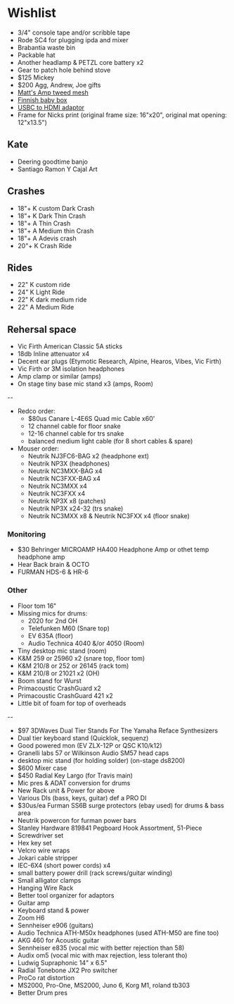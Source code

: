 # Wishlist

- 3/4" console tape and/or scribble tape
- Rode SC4 for plugging ipda and mixer
- Brabantia waste bin
- Packable hat
- Another headlamp & PETZL core battery x2
- Gear to patch hole behind stove
- $125 Mickey
- $200 Agg, Andrew, Joe gifts
- [Matt's Amp tweed mesh](https://nextgenguitars.ca/categories/cab-case-parts/grill-cloth-piping.html)
- [Finnish baby box](https://www.finnishbabybox.com/en/)
- [USBC to HDMI adaptor](https://www.amazon.ca/Adaptor%EF%BC%8C-Multiport-Charging-ChromeBook-Converter/dp/B07G82ZW1D/)
- Frame for Nicks print (original frame size: 16"x20", original mat opening: 12"x13.5")

## Kate

- Deering goodtime banjo
- Santiago Ramon Y Cajal Art

## Crashes

- 18"+ K custom Dark Crash
- 18"+ K Dark Thin Crash
- 18"+ A Thin Crash
- 18"+ A Medium thin Crash
- 18"+ A Adevis crash
- 20"+ K Crash Ride

## Rides

- 22" K custom ride
- 24" K Light Ride
- 22" K dark medium ride
- 22" A Medium Ride

## Rehersal space

- Vic Firth American Classic 5A sticks
- 18db Inline attenuator x4
- Decent ear plugs (Etymotic Research, Alpine, Hearos, Vibes, Vic Firth)
- Vic Firth or 3M isolation headphones
- Amp clamp or similar (amps)
- On stage tiny base mic stand x3 (amps, Room)

--

- Redco order:
  - $80us Canare L-4E6S Quad mic Cable x60'
  - 12 channel cable for floor snake
  - 12-16 channel cable for trs snake
  - balanced medium light cable (for 8 short cables & spare)
- Mouser order:
  - Neutrik NJ3FC6-BAG x2 (headphone ext)
  - Neutrik NP3X (headphones)
  - Neutrik NC3MXX-BAG x4
  - Neutrik NC3FXX-BAG x4
  - Neutrik NC3MXX x4
  - Neutrik NC3FXX x4
  - Neutrik NP3X x8 (patches)
  - Neutrik NP3X x24-32 (trs snake)
  - Neutrik NC3MXX x8 & Neutrik NC3FXX x4 (floor snake)

### Monitoring

- $30 Behringer MICROAMP HA400 Headphone Amp or othet temp headphone amp
- Hear Back brain & OCTO
- FURMAN HDS-6 & HR-6

### Other

- Floor tom 16"
- Missing mics for drums:
  - 2020 for 2nd OH
  - Telefunken M60 (Snare top)
  - EV 635A (floor)
  - Audio Technica 4040 &/or 4050 (Room)
- Tiny desktop mic stand (room)
- K&M 259 or 25960 x2 (snare top, floor tom)
- K&M 210/8 or 252 or 26145 (rack tom)
- K&M 210/8 or 21021 x2 (OH)
- Boom stand for Wurst
- Primacoustic CrashGuard x2
- Primacoustic CrashGuard 421 x2
- Little bit of foam for top of overheads

--

- $97 3DWaves Dual Tier Stands For The Yamaha Reface Synthesizers
- Dual tier keyboard stand (Quicklok, sequenz)
- Good powered mon (EV ZLX-12P or QSC K10/k12)
- Granelli labs 57 or Wilkinson Audio SM57 head caps
- desktop mic stand (for holding solder) (on-stage ds8200)
- $600 Mixer case
- $450 Radial Key Largo (for Travis main)
- Mic pres & ADAT conversion for drums
- New Rack unit & Power for above
- Various DIs (bass, keys, guitar) def a PRO DI
- $30us/ea Furman SS6B surge protectors (ebay used) for drums & bass area
- Neutrik powercon for furman power bars
- Stanley Hardware 819841 Pegboard Hook Assortment, 51-Piece
- Screwdriver set
- Hex key set
- Velcro wire wraps
- Jokari cable stripper
- IEC-6X4 (short power cords) x4
- small battery power drill (rack screws/guitar winding)
- Small alligator clamps
- Hanging Wire Rack
- Better tool organizer for adaptors
- Guitar amp
- Keyboard stand & power
- Zoom H6
- Sennheiser e906 (guitars)
- Audio Technica ATH-M50x headphones (used ATH-M50 are fine too)
- AKG 460 for Acoustic guitar
- Sennheiser e835 (vocal mic with better rejection than 58)
- Audix om5 (vocal mic with max rejection, less tolerant tho)
- Ludwig Supraphonic 14" x 6.5"
- Radial Tonebone JX2 Pro switcher
- ProCo rat distortion
- MS2000, Pro-One, MS2000, Juno 6, Korg M1, roland tb303
- Better Drum pres
